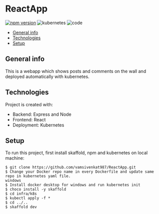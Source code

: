 # ReactApp
[![npm version](https://badge.fury.io/js/react-native.svg)](https://badge.fury.io/js/react-native)
![kubernetes](https://img.shields.io/badge/Kubernetes-deploy-green)
![code](https://img.shields.io/badge/code-success-green)
* [General info](#general-info)
* [Technologies](#technologies)
* [Setup](#setup)

## General info
This is a webapp which shows posts and comments on the wall and deployed automatically with kubernetes. 

## Technologies
Project is created with:
* Backend: Express and Node
* Frontend: React
* Deployment: Kubernetes

## Setup
To run this project, first install skaffold, npm and kubernetes on local machine:

```
$ git clone https://github.com/vamsivenkat987/ReactApp.git
$ Change your Docker repo name in every Dockerfile and update same repo in kubernetes yaml file.
windows
$ Install docker desktop for windows and run kubernetes init
$ choco install -y skaffold
$ cd infra/k8s 
$ kubectl apply -f *
$ cd ../..
$ skaffold dev
```
